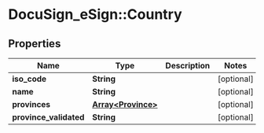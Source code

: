 # DocuSign_eSign::Country

## Properties
Name | Type | Description | Notes
------------ | ------------- | ------------- | -------------
**iso_code** | **String** |  | [optional] 
**name** | **String** |  | [optional] 
**provinces** | [**Array&lt;Province&gt;**](Province.md) |  | [optional] 
**province_validated** | **String** |  | [optional] 


